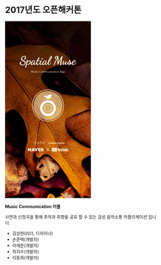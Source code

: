 # 2017년도 오픈해커톤 
![SensationJukeBox](./app/src/main/res/drawable/s8.jpg)

**Music Communication 어플**

사연과 신청곡을 통해 추억과 취향을 공유 할 수 있는 감성 음악소통 어플리케이션 입니다.
- 김상현(리더, 디자이너)
- 손준택(개발자)
- 하재준(개발자)
- 최지수(개발자)
- 이동희(개발자)
              
